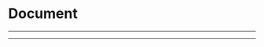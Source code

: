 # Document

<hr>

<root>
	<booklist>
		<book>
			<title></title>
			<author></author>
			<price></price>
		</book>
		<book>
			<title></title>
			<author></author>
			<price></price>
		</book>
		<book>
			<title></title>
			<author></author>
			<price></price>
		</book>
		<book>
			<title></title>
			<author></author>
			<price></price>
		</book>
	</booklist>
</root>

<hr>